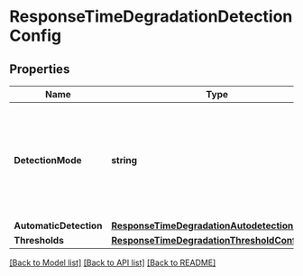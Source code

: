 # ResponseTimeDegradationDetectionConfig

## Properties
Name | Type | Description | Notes
------------ | ------------- | ------------- | -------------
**DetectionMode** | **string** | How to detect response time degradation: automatically, based on fixed thresholds, or do not detect. | 
**AutomaticDetection** | [**ResponseTimeDegradationAutodetectionConfig**](ResponseTimeDegradationAutodetectionConfig.md) |  | [optional] 
**Thresholds** | [**ResponseTimeDegradationThresholdConfig**](ResponseTimeDegradationThresholdConfig.md) |  | [optional] 

[[Back to Model list]](../README.md#documentation-for-models) [[Back to API list]](../README.md#documentation-for-api-endpoints) [[Back to README]](../README.md)


